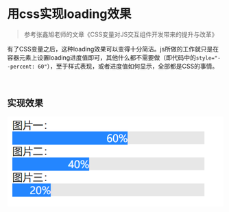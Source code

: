 # 用css实现loading效果

> 参考张鑫旭老师的文章《CSS变量对JS交互组件开发带来的提升与改革》

有了CSS变量之后，这种loading效果可以变得十分简洁。js所做的工作就只是在容器元素上设置loading进度值即可，其他什么都不需要做（即代码中的`style="--percent: 60"`），至于样式表现，或者进度值如何显示，全部都是CSS的事情。

<br>

## 实现效果

![image](./loading.png)
